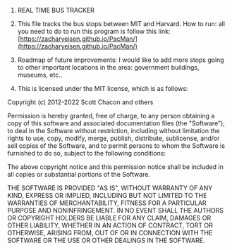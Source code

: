 1. REAL TIME BUS TRACKER
2. This file tracks the bus stops between MIT and Harvard.
How to run: all you need to do to run this program is follow this link:
[https://zacharyeisen.github.io/PacMan/](https://zacharyeisen.github.io/PacMan/)

1. Roadmap of future improvements: I would like to add more stops going to other important locations in the area: government buildings, museums, etc..
2. This is licensed under the MIT license, which is as follows:

Copyright (c) 2012-2022 Scott Chacon and others

Permission is hereby granted, free of charge, to any person obtaining
a copy of this software and associated documentation files (the
"Software"), to deal in the Software without restriction, including
without limitation the rights to use, copy, modify, merge, publish,
distribute, sublicense, and/or sell copies of the Software, and to
permit persons to whom the Software is furnished to do so, subject to
the following conditions:

The above copyright notice and this permission notice shall be
included in all copies or substantial portions of the Software.

THE SOFTWARE IS PROVIDED "AS IS", WITHOUT WARRANTY OF ANY KIND,
EXPRESS OR IMPLIED, INCLUDING BUT NOT LIMITED TO THE WARRANTIES OF
MERCHANTABILITY, FITNESS FOR A PARTICULAR PURPOSE AND
NONINFRINGEMENT. IN NO EVENT SHALL THE AUTHORS OR COPYRIGHT HOLDERS BE
LIABLE FOR ANY CLAIM, DAMAGES OR OTHER LIABILITY, WHETHER IN AN ACTION
OF CONTRACT, TORT OR OTHERWISE, ARISING FROM, OUT OF OR IN CONNECTION
WITH THE SOFTWARE OR THE USE OR OTHER DEALINGS IN THE SOFTWARE.

